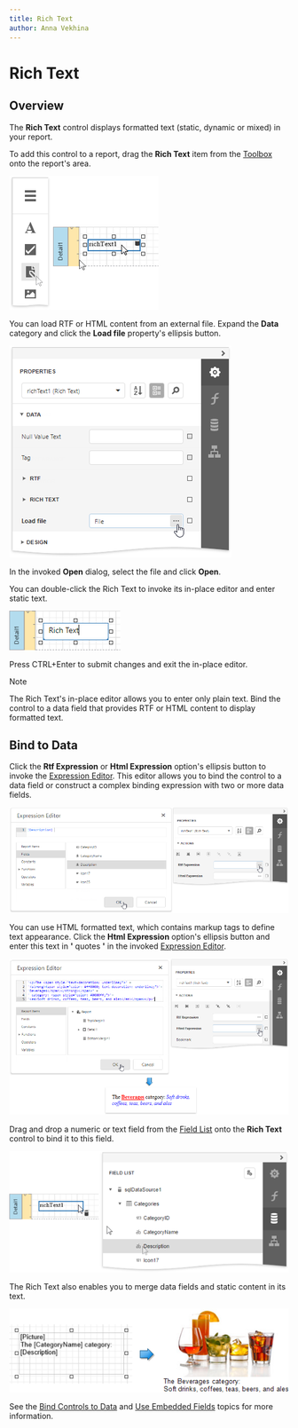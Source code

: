 ```yaml
---
title: Rich Text
author: Anna Vekhina
---
```

# Rich Text

## Overview
The **Rich Text** control displays formatted text (static, dynamic or mixed) in your report.

To add this control to a report, drag the **Rich Text** item from the [Toolbox](../../report-designer-tools/toolbox.md) onto the report's area.

![](../../../../images/eurd-web-add-rich-text-to-report.png)

You can load RTF or HTML content from an external file. Expand the **Data** category and click the **Load file** property's ellipsis button.

![](../../../../images/eurd-web-rich-text-load-file.png)

In the invoked **Open** dialog, select the file and click **Open**.

You can double-click the Rich Text to invoke its in-place editor and enter static text. 

![](../../../../images/eurd-web-rich-text-in-place-editor.png)

Press CTRL+Enter to submit changes and exit the in-place editor.

> [!NOTE]
> The Rich Text's in-place editor allows you to enter only plain text. Bind the control to a data field that provides RTF or HTML content to display formatted text.

## Bind to Data

Click the **Rtf Expression** or **Html Expression** option's ellipsis button to invoke the [Expression Editor](../../report-designer-tools/expression-editor.md). This editor allows you to bind the control to a data field or construct a complex binding expression with two or more data fields. 

![](../../../../images/eurd-web-rich-text-bind-to-data.png)

You can use HTML formatted text, which contains markup tags to define text appearance. Click the **Html Expression** option's ellipsis button and enter this text in **'** quotes **'** in the invoked [Expression Editor](../../report-designer-tools/expression-editor.md).

![](../../../../images/eurd-web-rich-text-html-formatted-text.png)

Drag and drop a numeric or text field from the [Field List](../../report-designer-tools/ui-panels/field-list.md) onto the **Rich Text** control to bind it to this field.

![](../../../../images/eurd-web-rich-text-drop-fom-field-list.png)

The Rich Text also enables you to merge data fields and static content in its text. 

![](../../../../images/eurd-web-mail-merge-preview-result.png)

See the [Bind Controls to Data](../../bind-to-data/bind-controls-to-data-expression-bindings.md) and [Use Embedded Fields](../../bind-to-data/use-embedded-fields-mail-merge.md) topics for more information.
